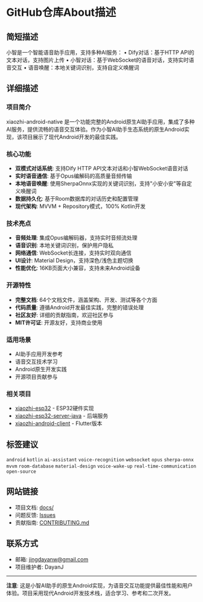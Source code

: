 # GitHub仓库About描述

## 简短描述
小智是一个智能语音助手应用，支持多种AI服务： • Dify对话：基于HTTP API的文本对话，支持图片上传 • 小智对话：基于WebSocket的语音对话，支持实时语音交互 • 语音唤醒：本地关键词识别，支持自定义唤醒词

## 详细描述

### 项目简介
xiaozhi-android-native 是一个功能完整的Android原生AI助手应用，集成了多种AI服务，提供流畅的语音交互体验。作为小智AI助手生态系统的原生Android实现，该项目展示了现代Android开发的最佳实践。

### 核心功能
- **双模式对话系统**: 支持Dify HTTP API文本对话和小智WebSocket语音对话
- **实时语音通信**: 基于Opus编解码的高质量音频传输
- **本地语音唤醒**: 使用SherpaOnnx实现的关键词识别，支持"小安小安"等自定义唤醒词
- **数据持久化**: 基于Room数据库的对话历史和配置管理
- **现代架构**: MVVM + Repository模式，100% Kotlin开发

### 技术亮点
- **音频处理**: 集成Opus编解码器，支持实时音频流处理
- **语音识别**: 本地关键词识别，保护用户隐私
- **网络通信**: WebSocket长连接，支持实时双向通信
- **UI设计**: Material Design，支持深色/浅色主题切换
- **性能优化**: 16KB页面大小兼容，支持未来Android设备

### 开源特性
- **完整文档**: 64个文档文件，涵盖架构、开发、测试等各个方面
- **代码质量**: 遵循Android开发最佳实践，完整的错误处理
- **社区友好**: 详细的贡献指南，欢迎社区参与
- **MIT许可证**: 开源友好，支持商业使用

### 适用场景
- AI助手应用开发参考
- 语音交互技术学习
- Android原生开发实践
- 开源项目贡献参与

### 相关项目
- [xiaozhi-esp32](https://github.com/DayanJ/xiaozhi-esp32) - ESP32硬件实现
- [xiaozhi-esp32-server-java](https://github.com/DayanJ/xiaozhi-esp32-server-java) - 后端服务
- [xiaozhi-android-client](https://github.com/DayanJ/xiaozhi-android-client) - Flutter版本

## 标签建议
`android` `kotlin` `ai-assistant` `voice-recognition` `websocket` `opus` `sherpa-onnx` `mvvm` `room-database` `material-design` `voice-wake-up` `real-time-communication` `open-source`

## 网站链接
- 项目文档: [docs/](docs/)
- 问题反馈: [Issues](https://github.com/DayanJ/xiaozhi-android-native/issues)
- 贡献指南: [CONTRIBUTING.md](CONTRIBUTING.md)

## 联系方式
- 邮箱: jingdayanw@gmail.com
- 项目维护者: DayanJ

---

**注意**: 这是小智AI助手的原生Android实现，为语音交互功能提供最佳性能和用户体验。项目采用现代Android开发技术栈，适合学习、参考和二次开发。
